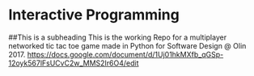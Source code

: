 # Interactive Programming
##This is a subheading
This is the working Repo for a multiplayer networked tic tac toe game made in Python for Software Design @ Olin 2017.
https://docs.google.com/document/d/1Uj01hkMXfb_qGSp-12oyk567lFsUCvC2w_MMS2Ir6O4/edit
